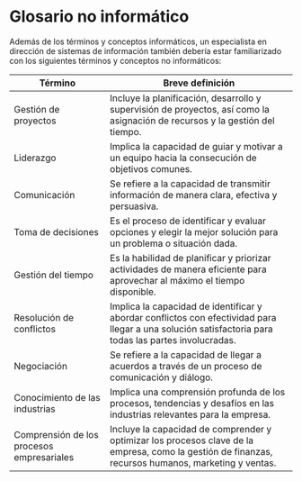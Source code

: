 # Glosario no informático

Además de los términos y conceptos informáticos, un especialista en dirección de sistemas de información también debería estar familiarizado con los siguientes términos y conceptos no informáticos:

Término|Breve definición
-|-
Gestión de proyectos|Incluye la planificación, desarrollo y supervisión de proyectos, así como la asignación de recursos y la gestión del tiempo.
Liderazgo|Implica la capacidad de guiar y motivar a un equipo hacia la consecución de objetivos comunes.
Comunicación|Se refiere a la capacidad de transmitir información de manera clara, efectiva y persuasiva.
Toma de decisiones|Es el proceso de identificar y evaluar opciones y elegir la mejor solución para un problema o situación dada.
Gestión del tiempo|Es la habilidad de planificar y priorizar actividades de manera eficiente para aprovechar al máximo el tiempo disponible.
Resolución de conflictos|Implica la capacidad de identificar y abordar conflictos con efectividad para llegar a una solución satisfactoria para todas las partes involucradas.
Negociación|Se refiere a la capacidad de llegar a acuerdos a través de un proceso de comunicación y diálogo.
Conocimiento de las industrias|Implica una comprensión profunda de los procesos, tendencias y desafíos en las industrias relevantes para la empresa.
Comprensión de los procesos empresariales|Incluye la capacidad de comprender y optimizar los procesos clave de la empresa, como la gestión de finanzas, recursos humanos, marketing y ventas.